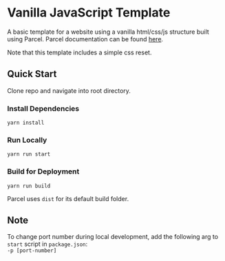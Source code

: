 # Vanilla JavaScript Template

A basic template for a website using a vanilla html/css/js structure built using Parcel. Parcel documentation can be found [here](https://parceljs.org/docs/).

Note that this template includes a simple css reset.

## Quick Start

Clone repo and navigate into root directory.

### Install Dependencies

`yarn install`

### Run Locally

`yarn run start`

### Build for Deployment

`yarn run build`

Parcel uses `dist` for its default build folder.

## Note

To change port number during local development, add the following arg to `start` script in `package.json`:<br>
`-p [port-number]`